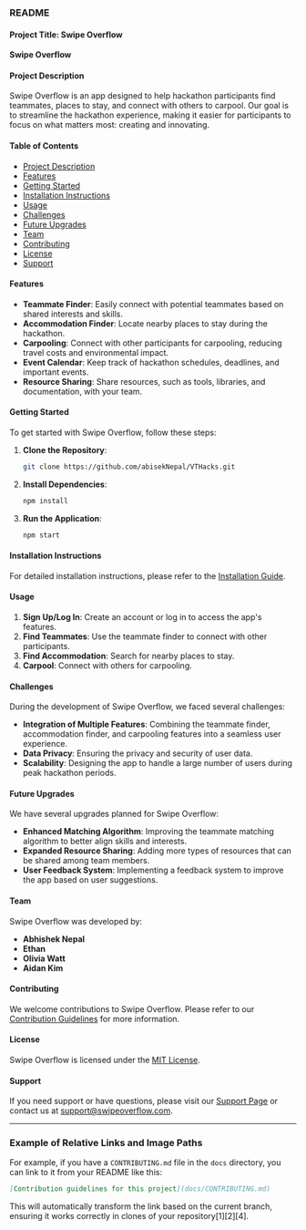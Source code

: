 ###  README

#### Project Title: Swipe Overflow
**Swipe Overflow**

#### Project Description
Swipe Overflow is an app designed to help hackathon participants find teammates, places to stay, and connect with others to carpool. Our goal is to streamline the hackathon experience, making it easier for participants to focus on what matters most: creating and innovating.

#### Table of Contents
- [Project Description](#project-description)
- [Features](#features)
- [Getting Started](#getting-started)
- [Installation Instructions](#installation-instructions)
- [Usage](#usage)
- [Challenges](#challenges)
- [Future Upgrades](#future-upgrades)
- [Team](#team)
- [Contributing](#contributing)
- [License](#license)
- [Support](#support)

#### Features
- **Teammate Finder**: Easily connect with potential teammates based on shared interests and skills.
- **Accommodation Finder**: Locate nearby places to stay during the hackathon.
- **Carpooling**: Connect with other participants for carpooling, reducing travel costs and environmental impact.
- **Event Calendar**: Keep track of hackathon schedules, deadlines, and important events.
- **Resource Sharing**: Share resources, such as tools, libraries, and documentation, with your team.

#### Getting Started
To get started with Swipe Overflow, follow these steps:

1. **Clone the Repository**:
   ```bash
   git clone https://github.com/abisekNepal/VTHacks.git
   ```
2. **Install Dependencies**:
   ```bash
   npm install
   ```
3. **Run the Application**:
   ```bash
   npm start
   ```

#### Installation Instructions
For detailed installation instructions, please refer to the [Installation Guide](docs/INSTALLATION.md).

#### Usage
1. **Sign Up/Log In**: Create an account or log in to access the app's features.
2. **Find Teammates**: Use the teammate finder to connect with other participants.
3. **Find Accommodation**: Search for nearby places to stay.
4. **Carpool**: Connect with others for carpooling.

#### Challenges
During the development of Swipe Overflow, we faced several challenges:

- **Integration of Multiple Features**: Combining the teammate finder, accommodation finder, and carpooling features into a seamless user experience.
- **Data Privacy**: Ensuring the privacy and security of user data.
- **Scalability**: Designing the app to handle a large number of users during peak hackathon periods.

#### Future Upgrades
We have several upgrades planned for Swipe Overflow:

- **Enhanced Matching Algorithm**: Improving the teammate matching algorithm to better align skills and interests.
- **Expanded Resource Sharing**: Adding more types of resources that can be shared among team members.
- **User Feedback System**: Implementing a feedback system to improve the app based on user suggestions.

#### Team
Swipe Overflow was developed by:

- **Abhishek Nepal**
- **Ethan**
- **Olivia Watt**
- **Aidan Kim**

#### Contributing
We welcome contributions to Swipe Overflow. Please refer to our [Contribution Guidelines](docs/CONTRIBUTING.md) for more information.

#### License
Swipe Overflow is licensed under the [MIT License](LICENSE.md).

#### Support
If you need support or have questions, please visit our [Support Page](docs/SUPPORT.md) or contact us at [support@swipeoverflow.com](mailto:support@swipeoverflow.com).

---

### Example of Relative Links and Image Paths

For example, if you have a `CONTRIBUTING.md` file in the `docs` directory, you can link to it from your README like this:

```markdown
[Contribution guidelines for this project](docs/CONTRIBUTING.md)
```

This will automatically transform the link based on the current branch, ensuring it works correctly in clones of your repository[1][2][4].
